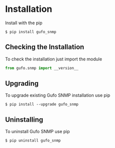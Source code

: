 # Installation

Install with the pip

```
$ pip install gufo_snmp
```

## Checking the Installation

To check the installation just import the module

```python
from gufo.snmp import __version__
```

## Upgrading

To upgrade existing Gufo SNMP installation use pip

```
$ pip install --upgrade gufo_snmp
```

## Uninstalling

To uninstall Gufo SNMP use pip

```
$ pip uninstall gufo_snmp
```
